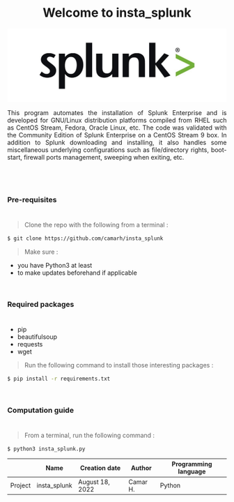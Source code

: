 <h1 align="center"> Welcome to insta_splunk </h1>

![Splunk_logo](img/Splunk_logo.jpg)

<p align="justify"> This program automates the installation of Splunk Enterprise and is developed for GNU/Linux distribution platforms compiled from RHEL such as CentOS Stream, Fedora, Oracle Linux, etc. The code was validated with the Community Edition of Splunk Enterprise on a CentOS Stream 9 box. In addition to Splunk downloading and installing, it also handles some miscellaneous underlying configurations such as file/directory rights, boot-start, firewall ports management, sweeping when exiting, etc. </p>

#
#

<br/>

### Pre-requisites
#

> Clone the repo with the following from a terminal :

```Bash
$ git clone https://github.com/camarh/insta_splunk
```

> Make sure :
* you have Python3 at least
* to make updates beforehand if applicable

<br/>

### Required packages
#

* pip
* beautifulsoup
* requests
* wget

> Run the following command to install those interesting packages :

```Bash
$ pip install -r requirements.txt
```

<br/>

### Computation guide
#

> From a terminal, run the following command :

```Bash
$ python3 insta_splunk.py
```

|         | Name           | Creation date   | Author  | Programming language |
| ------- | -------------- | --------------- | ------- | -------------------- |
| Project | insta_splunk   | August 18, 2022 | Camar H.| Python               |
